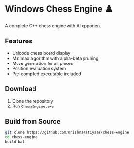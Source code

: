 # Windows Chess Engine ♟️

A complete C++ chess engine with AI opponent

## Features
- Unicode chess board display
- Minimax algorithm with alpha-beta pruning
- Move generation for all pieces
- Position evaluation system
- Pre-compiled executable included

## Download
1. Clone the repository
2. Run `ChessEngine.exe`

## Build from Source
```bash
git clone https://github.com/KrishnaKatiyaar/chess-engine
cd chess-engine
build.bat
